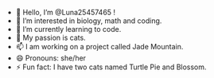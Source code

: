 - 👋 Hello, I’m @Luna25457465 !
- 👀 I’m interested in biology, math and coding.
- 🌱 I’m currently learning to code.
- 💞️ My passion is cats.
- 📫 I am working on a project called Jade Mountain.
- 😄 Pronouns: she/her
- ⚡ Fun fact: I have two cats named Turtle Pie and Blossom.

<!---
Luna25457465/Luna25457465 is a ✨ special ✨ repository because its `README.md` (this file) appears on your GitHub profile.
You can click the Preview link to take a look at your changes.
--->
